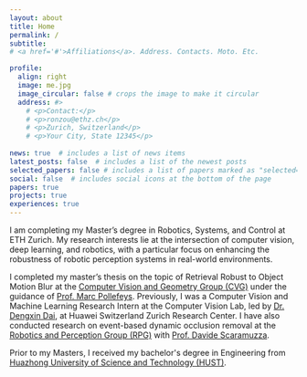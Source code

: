 ```yaml
---
layout: about
title: Home
permalink: /
subtitle:
# <a href='#'>Affiliations</a>. Address. Contacts. Moto. Etc.

profile:
  align: right
  image: me.jpg
  image_circular: false # crops the image to make it circular
  address: #>
    # <p>Contact:</p>
    # <p>ronzou@ethz.ch</p>
    # <p>Zurich, Switzerland</p>
    # <p>Your City, State 12345</p>
    
news: true  # includes a list of news items
latest_posts: false  # includes a list of the newest posts
selected_papers: false # includes a list of papers marked as "selected={true}"
social: false  # includes social icons at the bottom of the page 
papers: true
projects: true
experiences: true
---
```


I am completing my Master’s degree in Robotics, Systems, and Control at ETH Zurich. My research interests lie at the intersection of computer vision, deep learning, and robotics, with a particular focus on enhancing the robustness of robotic perception systems in real-world environments.

<!-- I am a master’s student in Robotics, Systems and Control at ETH Zurich, tutored by [Prof. Roland Siegwart](https://asl.ethz.ch/the-lab/people/person-detail.Mjk5ODE=.TGlzdC8yMDI4LDEyMDExMzk5Mjg=.html). My research interests lie in computer vision, particularly in dynamic scene handling, degraded image synthesis and restoration, and 3D scene reconstruction and understanding. -->
<!-- I am currently a Computer Vision & Machine Learning Research Intern at the Computer Vision Lab led by [Dr. Dengxin Dai](https://www.linkedin.com/in/dengxin-dai-2412725a/?original_referer=https%3A%2F%2Fwww%2Egoogle%2Ecom%2F&originalSubdomain=ch) at Huawei Zurich Research Center. Previously, I finished my master's thesis at  [Computer Vision and Geometry Group (CVG)](https://cvg.ethz.ch/) led by [Prof. Marc Pollefeys](https://people.inf.ethz.ch/marc.pollefeys/) on the topic of retrieval robust to object motion blur. I also conducted research on event-based vision at [Robotics and Perception Group (RPG)](https://rpg.ifi.uzh.ch/index.html) led by [Prof. Davide Scaramuzza](https://rpg.ifi.uzh.ch/people_scaramuzza.html). -->

I completed my master’s thesis on the topic of Retrieval Robust to Object Motion Blur at the [Computer Vision and Geometry Group (CVG)](https://cvg.ethz.ch/) under the guidance of [Prof. Marc Pollefeys](https://people.inf.ethz.ch/marc.pollefeys/). 
Previously, I was a Computer Vision and Machine Learning Research Intern at the Computer Vision Lab, led by [Dr. Dengxin Dai](https://www.linkedin.com/in/dengxin-dai-2412725a/?original_referer=https%3A%2F%2Fwww%2Egoogle%2Ecom%2F&originalSubdomain=ch), at Huawei Switzerland Zurich Research Center. I have also conducted research on event-based dynamic occlusion removal at the [Robotics and Perception Group (RPG)](https://rpg.ifi.uzh.ch/index.html) with [Prof. Davide Scaramuzza](https://rpg.ifi.uzh.ch/people_scaramuzza.html).

Prior to my Masters, I received my bachelor's degree in Engineering from [Huazhong University of Science and Technology (HUST)](https://english.hust.edu.cn/).

<!-- Naval Architecture and Ocean 
Write your biography here. Tell the world about yourself. Link to your favorite [subreddit](http://reddit.com). You can put a picture in, too. The code is already in, just name your picture `prof_pic.jpg` and put it in the `img/` folder. -->

<!-- Put your address / P.O. box / other info right below your picture. You can also disable any of these elements by editing `profile` property of the YAML header of your `_pages/about.md`. Edit `_bibliography/papers.bib` and Jekyll will render your [publications page](/al-folio/publications/) automatically. -->

<!-- Link to your social media connections, too. This theme is set up to use [Font Awesome icons](http://fortawesome.github.io/Font-Awesome/) and [Academicons](https://jpswalsh.github.io/academicons/), like the ones below. Add your Facebook, Twitter, LinkedIn, Google Scholar, or just disable all of them. -->
<!-- 
<h5><strong><font color="red">Available for New Opportunities!</font></strong></h5> 

**As I finish my master’s degree, I am ready to contribute to innovative projects in computer vision and robotics. Check my [CV](assets/pdf/cv.pdf) and [contact me](mailto:ronzou@ethz.ch) if you are interested!** -->